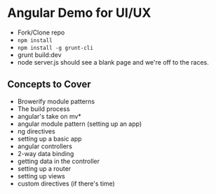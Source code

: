 Angular Demo for UI/UX
=================================
  * Fork/Clone repo
  * `npm install`
  * `npm install -g grunt-cli`
  * grunt build:dev
  * node server.js
should see a blank page and we're off to the races.

Concepts to Cover
-------------------
  * Browerify module patterns
  * The build process
  * angular's take on mv*
  * angular module pattern (setting up an app)
  * ng directives
  * setting up a basic app
  * angular controllers
  * 2-way data binding
  * getting data in the controller
  * setting up a router
  * setting up views
  * custom directives (if there's time) 
